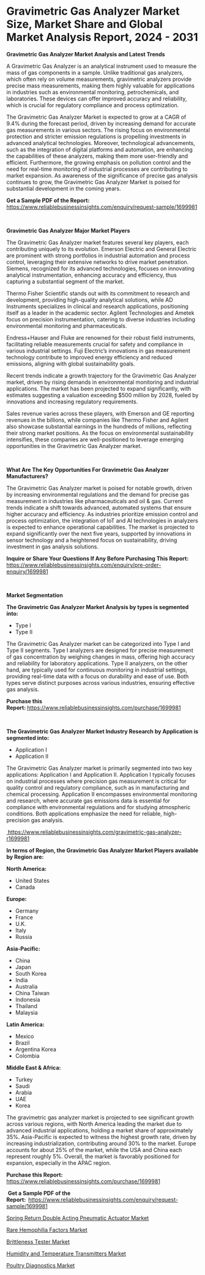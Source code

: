 <p><h1>Gravimetric Gas Analyzer Market Size, Market Share and Global Market Analysis Report, 2024 - 2031</h1></p><p><strong>Gravimetric Gas Analyzer Market Analysis and Latest Trends</strong></p>
<p><p>A Gravimetric Gas Analyzer is an analytical instrument used to measure the mass of gas components in a sample. Unlike traditional gas analyzers, which often rely on volume measurements, gravimetric analyzers provide precise mass measurements, making them highly valuable for applications in industries such as environmental monitoring, petrochemicals, and laboratories. These devices can offer improved accuracy and reliability, which is crucial for regulatory compliance and process optimization.</p><p>The Gravimetric Gas Analyzer Market is expected to grow at a CAGR of 9.4% during the forecast period, driven by increasing demand for accurate gas measurements in various sectors. The rising focus on environmental protection and stricter emission regulations is propelling investments in advanced analytical technologies. Moreover, technological advancements, such as the integration of digital platforms and automation, are enhancing the capabilities of these analyzers, making them more user-friendly and efficient. Furthermore, the growing emphasis on pollution control and the need for real-time monitoring of industrial processes are contributing to market expansion. As awareness of the significance of precise gas analysis continues to grow, the Gravimetric Gas Analyzer Market is poised for substantial development in the coming years.</p></p>
<p><strong>Get a Sample PDF of the Report:&nbsp;</strong> <a href="https://www.reliablebusinessinsights.com/enquiry/request-sample/1699981?utm_campaign=39&utm_medium=2&utm_source=Github&utm_content=ia&utm_term=21102024&utm_id=gravimetric-gas-analyzer">https://www.reliablebusinessinsights.com/enquiry/request-sample/1699981</a></p>
<p>&nbsp;</p>
<p><strong>Gravimetric Gas Analyzer Major Market Players</strong></p>
<p><p>The Gravimetric Gas Analyzer market features several key players, each contributing uniquely to its evolution. Emerson Electric and General Electric are prominent with strong portfolios in industrial automation and process control, leveraging their extensive networks to drive market penetration. Siemens, recognized for its advanced technologies, focuses on innovating analytical instrumentation, enhancing accuracy and efficiency, thus capturing a substantial segment of the market.</p><p>Thermo Fisher Scientific stands out with its commitment to research and development, providing high-quality analytical solutions, while AD Instruments specializes in clinical and research applications, positioning itself as a leader in the academic sector. Agilent Technologies and Ametek focus on precision instrumentation, catering to diverse industries including environmental monitoring and pharmaceuticals.</p><p>Endress+Hauser and Fluke are renowned for their robust field instruments, facilitating reliable measurements crucial for safety and compliance in various industrial settings. Fuji Electric’s innovations in gas measurement technology contribute to improved energy efficiency and reduced emissions, aligning with global sustainability goals.</p><p>Recent trends indicate a growth trajectory for the Gravimetric Gas Analyzer market, driven by rising demands in environmental monitoring and industrial applications. The market has been projected to expand significantly, with estimates suggesting a valuation exceeding $500 million by 2028, fueled by innovations and increasing regulatory requirements.</p><p>Sales revenue varies across these players, with Emerson and GE reporting revenues in the billions, while companies like Thermo Fisher and Agilent also showcase substantial earnings in the hundreds of millions, reflecting their strong market positions. As the focus on environmental sustainability intensifies, these companies are well-positioned to leverage emerging opportunities in the Gravimetric Gas Analyzer market.</p></p>
<p>&nbsp;</p>
<p><strong>What Are The Key Opportunities For Gravimetric Gas Analyzer Manufacturers?</strong></p>
<p><p>The Gravimetric Gas Analyzer market is poised for notable growth, driven by increasing environmental regulations and the demand for precise gas measurement in industries like pharmaceuticals and oil & gas. Current trends indicate a shift towards advanced, automated systems that ensure higher accuracy and efficiency. As industries prioritize emission control and process optimization, the integration of IoT and AI technologies in analyzers is expected to enhance operational capabilities. The market is projected to expand significantly over the next five years, supported by innovations in sensor technology and a heightened focus on sustainability, driving investment in gas analysis solutions.</p></p>
<p><strong>Inquire or Share Your Questions If Any Before Purchasing This Report:</strong> <a href="https://www.reliablebusinessinsights.com/enquiry/pre-order-enquiry/1699981?utm_campaign=39&utm_medium=2&utm_source=Github&utm_content=ia&utm_term=21102024&utm_id=gravimetric-gas-analyzer">https://www.reliablebusinessinsights.com/enquiry/pre-order-enquiry/1699981</a></p>
<p>&nbsp;</p>
<p><strong>Market Segmentation</strong></p>
<p><strong>The Gravimetric Gas Analyzer Market Analysis by types is segmented into:</strong></p>
<p><ul><li>Type I</li><li>Type II</li></ul></p>
<p><p>The Gravimetric Gas Analyzer market can be categorized into Type I and Type II segments. Type I analyzers are designed for precise measurement of gas concentration by weighing changes in mass, offering high accuracy and reliability for laboratory applications. Type II analyzers, on the other hand, are typically used for continuous monitoring in industrial settings, providing real-time data with a focus on durability and ease of use. Both types serve distinct purposes across various industries, ensuring effective gas analysis.</p></p>
<p><strong>Purchase this Report:&nbsp;</strong><a href="https://www.reliablebusinessinsights.com/purchase/1699981?utm_campaign=39&utm_medium=2&utm_source=Github&utm_content=ia&utm_term=21102024&utm_id=gravimetric-gas-analyzer">https://www.reliablebusinessinsights.com/purchase/1699981</a></p>
<p>&nbsp;</p>
<p><strong>The Gravimetric Gas Analyzer Market Industry Research by Application is segmented into:</strong></p>
<p><ul><li>Application I</li><li>Application II</li></ul></p>
<p><p>The Gravimetric Gas Analyzer market is primarily segmented into two key applications: Application I and Application II. Application I typically focuses on industrial processes where precision gas measurement is critical for quality control and regulatory compliance, such as in manufacturing and chemical processing. Application II encompasses environmental monitoring and research, where accurate gas emissions data is essential for compliance with environmental regulations and for studying atmospheric conditions. Both applications emphasize the need for reliable, high-precision gas analysis.</p></p>
<p><a href="https://www.reliablebusinessinsights.com/gravimetric-gas-analyzer-r1699981?utm_campaign=39&utm_medium=2&utm_source=Github&utm_content=ia&utm_term=21102024&utm_id=gravimetric-gas-analyzer">&nbsp;https://www.reliablebusinessinsights.com/gravimetric-gas-analyzer-r1699981</a></p>
<p><strong>In terms of Region, the Gravimetric Gas Analyzer Market Players available by Region are:</strong></p>
<p>
    <p> <strong> North America: </strong>
        <ul>
            <li>United States</li>
            <li>Canada</li>
        </ul>
        </p> 
    <p> <strong> Europe: </strong>
        <ul>
            <li>Germany</li>
            <li>France</li>
            <li>U.K.</li>
            <li>Italy</li>
            <li>Russia</li>
        </ul>
        </p> 
    <p> <strong> Asia-Pacific: </strong>
        <ul>
            <li>China</li>
            <li>Japan</li>
            <li>South Korea</li>
            <li>India</li>
            <li>Australia</li>
            <li>China Taiwan</li>
            <li>Indonesia</li>
            <li>Thailand</li>
            <li>Malaysia</li>
        </ul>
        </p> 
    <p> <strong> Latin America: </strong>
        <ul>
            <li>Mexico</li>
            <li>Brazil</li>
            <li>Argentina Korea</li>
            <li>Colombia</li>
        </ul>
        </p> 
    <p> <strong> Middle East & Africa: </strong>
        <ul>
            <li>Turkey</li>
            <li>Saudi</li>
            <li>Arabia</li>
            <li>UAE</li>
            <li>Korea</li>
        </ul>
    </p>
    </p>
<p><p>The gravimetric gas analyzer market is projected to see significant growth across various regions, with North America leading the market due to advanced industrial applications, holding a market share of approximately 35%. Asia-Pacific is expected to witness the highest growth rate, driven by increasing industrialization, contributing around 30% to the market. Europe accounts for about 25% of the market, while the USA and China each represent roughly 5%. Overall, the market is favorably positioned for expansion, especially in the APAC region.</p></p>
<p><strong>Purchase this Report: </strong><a href="https://www.reliablebusinessinsights.com/purchase/1699981?utm_campaign=39&utm_medium=2&utm_source=Github&utm_content=ia&utm_term=21102024&utm_id=gravimetric-gas-analyzer">https://www.reliablebusinessinsights.com/purchase/1699981</a></p>
<p>&nbsp;<strong>Get a Sample PDF of the Report:&nbsp;&nbsp;</strong><a href="https://www.reliablebusinessinsights.com/enquiry/request-sample/1699981?utm_campaign=39&utm_medium=2&utm_source=Github&utm_content=ia&utm_term=21102024&utm_id=gravimetric-gas-analyzer">https://www.reliablebusinessinsights.com/enquiry/request-sample/1699981</a></p>
<p><strong></strong></p>
<p><p><a href="https://github.com/ibbiechinotit/Market-Research-Report-List-1/blob/main/spring-return-double-acting-pneumatic-actuator-market.md?utm_campaign=39&utm_medium=2&utm_source=Github&utm_content=ia&utm_term=21102024&utm_id=gravimetric-gas-analyzer">Spring Return Double Acting Pneumatic Actuator Market</a></p><p><a href="https://www.linkedin.com/pulse/strategic-market-insights-global-rare-hemophilia-factors-2024-gvpac?utm_campaign=39&utm_medium=2&utm_source=Github&utm_content=ia&utm_term=21102024&utm_id=gravimetric-gas-analyzer">Rare Hemophilia Factors Market</a></p><p><a href="https://issuu.com/reportprime-2/docs/brittleness-tester-market-size-2030_144ac4ae9adf4f?utm_campaign=39&utm_medium=2&utm_source=Github&utm_content=ia&utm_term=21102024&utm_id=gravimetric-gas-analyzer">Brittleness Tester Market</a></p><p><a href="https://github.com/elseludvikoh/Market-Research-Report-List-1/blob/main/humidity-and-temperature-transmitters-market.md?utm_campaign=39&utm_medium=2&utm_source=Github&utm_content=ia&utm_term=21102024&utm_id=gravimetric-gas-analyzer">Humidity and Temperature Transmitters Market</a></p><p><a href="https://www.linkedin.com/pulse/poultry-diagnostics-market-pulse-133-expansion-blueprint-2024-2031-uakqc?utm_campaign=39&utm_medium=2&utm_source=Github&utm_content=ia&utm_term=21102024&utm_id=gravimetric-gas-analyzer">Poultry Diagnostics Market</a></p></p>